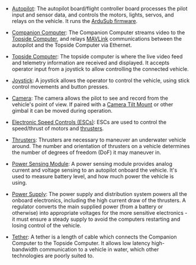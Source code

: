 * [Autopilot](/introduction/hardware-options/required-hardware/autopilot.md): The autopilot board/flight controller board processes the pilot input and sensor data, and controls the motors, lights, servos, and relays on the vehicle. It runs the [ArduSub firmware](/introduction/required-software/ardusub-autopilot-firmware.md).

* [Companion Computer](/introduction/hardware-options/required-hardware/companion-computer.md): The Companion Computer streams video to the [Topside Computer](/introduction/hardware-options/required-hardware/topside-computer.md), and relays [MAVLink](https://ardupilot.org/dev/docs/mavlink-basics.html) communications between the autopilot and the Topside Computer via Ethernet.

* [Topside Computer](/introduction/hardware-options/required-hardware/topside-computer.md): The topside computer is where the live video feed and telemetry information are received and displayed. It accepts operator input from a joystick to allow controlling the connected vehicle.

* [Joystick](/introduction/hardware-options/required-hardware/joystick.md): A joystick allows the operator to control the vehicle, using stick control movements and button presses.

* [Camera](/introduction/hardware-options/required-hardware/camera.md): The camera allows the pilot to see and record from the vehicle's point of view. If paired with a [Camera Tilt Mount](/introduction/hardware-options/recommended-extras/camera-gimbal.md) or other gimbal it can be moved during operation.

* [Electronic Speed Controls (ESCs)](/introduction/hardware-options/required-hardware/escs.md): ESCs are used to control the speed/thrust of motors and [thrusters](/introduction/hardware-options/required-hardware/thrusters.md).

* [Thrusters](/introduction/hardware-options/required-hardware/thrusters.md): Thrusters are necessary to maneuver an underwater vehicle around. The number and orientation of thrusters on a vehicle determines the number of degrees of freedom (DoF) it may maneuver in.

* [Power Sensing Module](/introduction/hardware-options/required-hardware/power-sensing-module.md): A power sensing module provides analog current and voltage sensing to an autopilot onboard the vehicle. It's used to measure battery level, and how much power the vehicle is using.

* [Power Supply](/introduction/hardware-options/required-hardware/power-supply.md): The power supply and distribution system powers all the onboard electronics, including the high current draw of the thrusters. A regulator converts the main supplied power (from a battery or otherwise) into appropriate voltages for the more sensitive electronics - it must ensure a steady supply to avoid the computers restarting and losing control of the vehicle.

* [Tether](/introduction/hardware-options/required-hardware/tether.md): A tether is a length of cable which connects the Companion Computer to the Topside Computer. It allows low latency high-bandwidth communication to a vehicle in water, which other technologies are poorly suited to.
